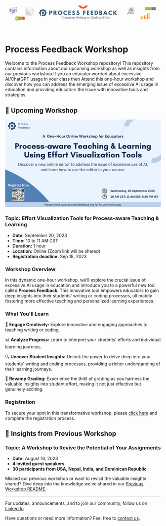 
<p align="center">
  <img src="Process Feedback header.png" alt="AI in Education Workshop">
</p>
<br>

# Process Feedback Workshop

Welcome to the Process Feedback Workshop repository! This repository contains information about our upcoming workshop as well as insights from our previous workshop.If you an educator worried about excessive AI/ChatGPT usage in your class then  Attend this one-hour workshop and discover how you can address the emerging issue of excessive AI usage in education and providing educators the issue with innovative tools and strategies.
## 📅 Upcoming Workshop
 
<p align="center">
  <img src="09-20-2023.png" alt="AI in Education Workshop">
</p>

### **Topic:** Effort Visualization Tools for Process-aware Teaching & Learning  
- **Date:** September 20, 2023 
- **Time:** 10 to 11 AM CST  
- **Duration:** 1 hour
- **Location:** Online (Zoom link will be shared)
- **Registration deadline:** Sep 18, 2023  

### **Workshop Overview**

In this dynamic one-hour workshop, we'll explore the crucial issue of excessive AI usage in education and introduce you to a powerful new tool called **Process Feedback**. This innovative tool empowers educators to gain deep insights into their students' writing or coding processes, ultimately fostering more effective teaching and personalized learning experiences.

### **What You'll Learn**


🚀 **Engage Creatively:** Explore innovative and engaging approaches to teaching writing or coding.

📊 **Analyze Progress:** Learn to interpret your students' efforts and individual learning journeys.

🔍 **Uncover Student Insights:** Unlock the power to delve deep into your students' writing and coding processes, providing a richer understanding of their learning journeys.

🌈 **Revamp Grading:** Experience the thrill of grading as you harness the valuable insights into student effort, making it not just effective but genuinely exciting.

### **Registration**

To secure your spot in this transformative workshop, please [click here](https://effort.eventbrite.com/) and complete the registration process.

## 📝 Insights from Previous Workshop

### **Topic:** A Workshop to Revive the Potential of Your Assignments  
- **Date:** August 16, 2023 
- **4 invited guest speakers**   
- **30 participants from USA, Nepal, India, and Dominican Republic**

Missed our previous workshop or want to revisit the valuable insights shared? Dive deep into the knowledge we've shared in our [Previous Workshop README](./2023-08-16/).

---

For updates, announcements, and to join our community, follow us on [Linked In](https://www.linkedin.com/company/process-feedback/)

Have questions or need more information? Feel free to [contact us](mailto:contact@processfeedback.org).

